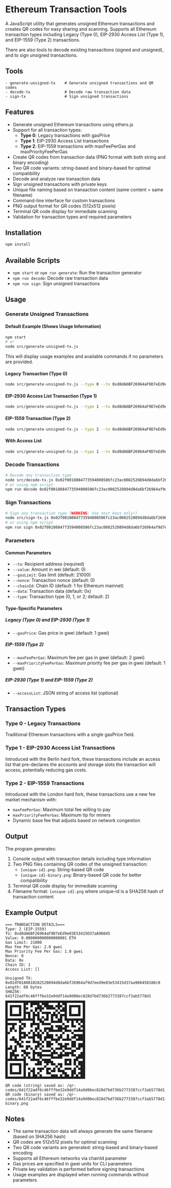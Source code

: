 # Ethereum Transaction Tools

A JavaScript utility that generates unsigned Ethereum transactions and creates QR codes for easy sharing and scanning. Supports all Ethereum transaction types including Legacy (Type 0), EIP-2930 Access List (Type 1), and EIP-1559 (Type 2) transactions.

There are also tools to decode existing transactions (signed and unsigned), and to sign unsigned transactions.

## Tools

```text
- generate-unsigned-tx    # Generate unsigned transactions and QR codes
- decode-tx               # Decode raw transaction data
- sign-tx                 # Sign unsigned transactions
```

## Features

- Generate unsigned Ethereum transactions using ethers.js
- Support for all transaction types:
  - **Type 0**: Legacy transactions with gasPrice
  - **Type 1**: EIP-2930 Access List transactions
  - **Type 2**: EIP-1559 transactions with maxFeePerGas and maxPriorityFeePerGas
- Create QR codes from transaction data (PNG format with both string and binary encoding)
- Two QR code variants: string-based and binary-based for optimal compatibility
- Decode and analyze raw transaction data
- Sign unsigned transactions with private keys
- Unique file naming based on transaction content (same content = same filename)
- Command-line interface for custom transactions
- PNG output format for QR codes (512x512 pixels)
- Terminal QR code display for immediate scanning
- Validation for transaction types and required parameters

## Installation

```bash
npm install
```

## Available Scripts

- `npm start` or `npm run generate`: Run the transaction generator
- `npm run decode`: Decode raw transaction data
- `npm run sign`: Sign unsigned transactions

## Usage

### Generate Unsigned Transactions

#### Default Example (Shows Usage Information)

```bash
npm start
# or
node src/generate-unsigned-tx.js
```

This will display usage examples and available commands if no parameters are provided.

#### Legacy Transaction (Type 0)

```bash
node src/generate-unsigned-tx.js --type 0 --to 0xd8dA6BF26964aF9D7eEd9e03E53415D37aA96045 --value 1 --gasPrice 20 --nonce 0 --chainId 1
```

#### EIP-2930 Access List Transaction (Type 1)

```bash
node src/generate-unsigned-tx.js --type 1 --to 0xd8dA6BF26964aF9D7eEd9e03E53415D37aA96045 --value 1 --gasPrice 20 --nonce 0 --chainId 1
```

#### EIP-1559 Transaction (Type 2)

```bash
node src/generate-unsigned-tx.js --type 2 --to 0xd8dA6BF26964aF9D7eEd9e03E53415D37aA96045 --value 1 --maxFeePerGas 2 --maxPriorityFeePerGas 1 --nonce 0 --chainId 1
```

#### With Access List

```bash
node src/generate-unsigned-tx.js --type 1 --to 0xd8dA6BF26964aF9D7eEd9e03E53415D37aA96045 --value 1 --gasPrice 20 --nonce 0 --chainId 1 --accessList '[{"address":"0xd8dA6BF26964aF9D7eEd9e03E53415D37aA96045","storageKeys":["0x0000000000000000000000000000000000000000000000000000000000000001"]}]'
```

### Decode Transactions

```bash
# Decode any transaction type
node src/decode-tx.js 0x02f0018084773594008506fc23ac0082520894d8da6bf26964af9d7eed9e03e53415d37aa9604588016345785d8a000080c0
# or using npm script
npm run decode 0x02f0018084773594008506fc23ac0082520894d8da6bf26964af9d7eed9e03e53415d37aa9604588016345785d8a000080c0
```

### Sign Transactions

```bash
# Sign any transaction type (WARNING: Use test keys only!)
node src/sign-tx.js 0x02f0018084773594008506fc23ac0082520894d8da6bf26964af9d7eed9e03e53415d37aa9604588016345785d8a000080c0 0x1234567890abcdef...
# or using npm script
npm run sign 0x02f0018084773594008506fc23ac0082520894d8da6bf26964af9d7eed9e03e53415d37aa9604588016345785d8a000080c0 0x1234567890abcdef...
```

### Parameters

#### Common Parameters

- `--to`: Recipient address (required)
- `--value`: Amount in wei (default: 0)
- `--gasLimit`: Gas limit (default: 21000)
- `--nonce`: Transaction nonce (default: 0)
- `--chainId`: Chain ID (default: 1 for Ethereum mainnet)
- `--data`: Transaction data (default: 0x)
- `--type`: Transaction type (0, 1, or 2; default: 2)

#### Type-Specific Parameters

##### Legacy (Type 0) and EIP-2930 (Type 1)

- `--gasPrice`: Gas price in gwei (default: 1 gwei)

##### EIP-1559 (Type 2)

- `--maxFeePerGas`: Maximum fee per gas in gwei (default: 2 gwei)
- `--maxPriorityFeePerGas`: Maximum priority fee per gas in gwei (default: 1 gwei)

##### EIP-2930 (Type 1) and EIP-1559 (Type 2)

- `--accessList`: JSON string of access list (optional)

## Transaction Types

### Type 0 - Legacy Transactions

Traditional Ethereum transactions with a single gasPrice field.

### Type 1 - EIP-2930 Access List Transactions

Introduced with the Berlin hard fork, these transactions include an access list that pre-declares the accounts and storage slots the transaction will access, potentially reducing gas costs.

### Type 2 - EIP-1559 Transactions

Introduced with the London hard fork, these transactions use a new fee market mechanism with:

- `maxFeePerGas`: Maximum total fee willing to pay
- `maxPriorityFeePerGas`: Maximum tip for miners
- Dynamic base fee that adjusts based on network congestion

## Output

The program generates:

1. Console output with transaction details including type information
2. Two PNG files containing QR codes of the unsigned transaction:
   - `{unique-id}.png`: String-based QR code
   - `{unique-id}-binary.png`: Binary-based QR code for better compatibility
3. Terminal QR code display for immediate scanning
4. Filename format: `{unique-id}.png` where unique-id is a SHA256 hash of transaction content

## Example Output

```text
=== TRANSACTION DETAILS===
Type: 2 (EIP-1559)
To: 0xd8dA6BF26964aF9D7eEd9e03E53415D37aA96045
Value: 0.000000000000000001 ETH
Gas Limit: 21000
Max Fee Per Gas: 2.0 gwei
Max Priority Fee Per Gas: 1.0 gwei
Nonce: 0
Data: 0x
Chain ID: 1
Access List: []

Unsigned TX: 0x02df0180010282520894d8da6bf26964af9d7eed9e03e53415d37aa960450180c0
Length: 68 bytes
SHA256: 641f22adf6c46fffbe32e9ddf14a9d06ec828d7bd736b2773387ccf3ab5778d1
▄▄▄▄▄▄▄▄▄▄▄▄▄▄▄▄▄▄▄▄▄▄▄▄▄▄▄▄▄▄▄▄▄▄▄
█ ▄▄▄▄▄ █▀ █▀▀█▄▀██▄▄ ▄█▄▀█ ▄▄▄▄▄ █
█ █   █ █▀ ▄ █▀█▀ ▀▀▀▀▄▀▄██ █   █ █
█ █▄▄▄█ █▀█ █▄█ ▀▀█▀▄█▄▀▄▄█ █▄▄▄█ █
█▄▄▄▄▄▄▄█▄█▄█ █▄▀▄█ █ ▀▄█ █▄▄▄▄▄▄▄█
█▄▄▄▄ ▀▄▄  ▄█▄▄▀█▄▄▄▀▀▀▀▀▄ ▀ █ ▀▄▀█
█ ▄█  █▄▀  ▀ ▄█  ▄▄▄█ ▀██▄█▀ ▀▀ ▄▀█
█▄▀ ▀ █▄▄ ▄▀▄▀▄▀▄▀▄▀▀▀▀▀▀▄▀▀▀▄▀▀▀▀█
█  ▄  █▄█▀▄▄█▀██ ▄███ ▀▄█  █ ▄█▀███
█ ▀▀█▄▀▄ ▄▄ █▄▄▀▄▀▄▄▀▀█▀ ▀▀▀▀▄▄▀▀▀█
█ ▄ ▄▀█▄ ▄▄  ▄█▀▄ ██▀  ▀█▄█▀ ██ ███
█▀▀▄█  ▄▄▀ ▀▄▀ ▀▄▄▄▄▀▄▀▀▀▄▀▀▀▄▄▀▀ █
█ ██▄▄ ▄▀█▀ █▀██▄▄▄▄█▀▀▄█▄██▀█▄ ▄██
█▄█▄█▄▄▄█ ▀▄█▄▄▀▄▄▄▄▀▀▀▀▀ ▄▄▄ ▄█▀▀█
█ ▄▄▄▄▄ █▄   ▄██ ▀█▀█▄ ▄▄ █▄█ █ ███
█ █   █ █ ▄ ▄ ▄▄▄▀▄▄ ▄▀▄▀ ▄▄▄ ▄▀▄██
█ █▄▄▄█ █ ▄▀█ ▄▀  █▄▀▀ ▀▀█▄  ██ ▄██
█▄▄▄▄▄▄▄█▄█▄██▄█▄▄▄▄███▄█▄██▄█▄█▄██

QR code (string) saved as: /qr-codes/641f22adf6c46fffbe32e9ddf14a9d06ec828d7bd736b2773387ccf3ab5778d1.png
QR code (binary) saved as: /qr-codes/641f22adf6c46fffbe32e9ddf14a9d06ec828d7bd736b2773387ccf3ab5778d1-binary.png
```

## Notes

- The same transaction data will always generate the same filename (based on SHA256 hash)
- QR codes are 512x512 pixels for optimal scanning
- Two QR code variants are generated: string-based and binary-based encoding
- Supports all Ethereum networks via chainId parameter
- Gas prices are specified in gwei units for CLI parameters
- Private key validation is performed before signing transactions
- Usage examples are displayed when running commands without parameters

